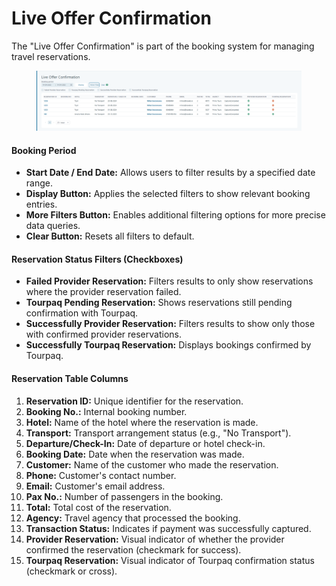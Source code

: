 # Live Offer Confirmation

The "Live Offer Confirmation" is part of the booking system for managing travel reservations.

<figure><img src=".gitbook/assets/image (3) (1) (1) (1) (1) (1) (1) (1) (1) (1) (1) (1) (1).png" alt=""><figcaption></figcaption></figure>

#### Booking Period

* **Start Date / End Date:** Allows users to filter results by a specified date range.
* **Display Button:** Applies the selected filters to show relevant booking entries.
* **More Filters Button:** Enables additional filtering options for more precise data queries.
* **Clear Button:** Resets all filters to default.

#### Reservation Status Filters (Checkboxes)

* **Failed Provider Reservation:** Filters results to only show reservations where the provider reservation failed.
* **Tourpaq Pending Reservation:** Shows reservations still pending confirmation with Tourpaq.
* **Successfully Provider Reservation:** Filters results to show only those with confirmed provider reservations.
* **Successfully Tourpaq Reservation:** Displays bookings confirmed by Tourpaq.

#### Reservation Table Columns

1. **Reservation ID:** Unique identifier for the reservation.
2. **Booking No.:** Internal booking number.
3. **Hotel:** Name of the hotel where the reservation is made.
4. **Transport:** Transport arrangement status (e.g., "No Transport").
5. **Departure/Check-In:** Date of departure or hotel check-in.
6. **Booking Date:** Date when the reservation was made.
7. **Customer:** Name of the customer who made the reservation.
8. **Phone:** Customer's contact number.
9. **Email:** Customer's email address.
10. **Pax No.:** Number of passengers in the booking.
11. **Total:** Total cost of the reservation.
12. **Agency:** Travel agency that processed the booking.
13. **Transaction Status:** Indicates if payment was successfully captured.
14. **Provider Reservation:** Visual indicator of whether the provider confirmed the reservation (checkmark for success).
15. **Tourpaq Reservation:** Visual indicator of Tourpaq confirmation status (checkmark or cross).
